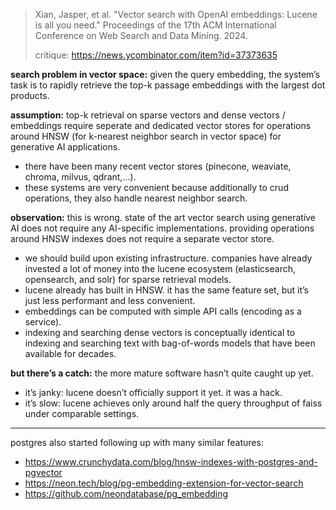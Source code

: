 > Xian, Jasper, et al. "Vector search with OpenAI embeddings: Lucene is all you need." Proceedings of the 17th ACM International Conference on Web Search and Data Mining. 2024.
> 
> critique: https://news.ycombinator.com/item?id=37373635

**search problem in vector space:** given the query embedding, the system’s task is to rapidly retrieve the top-k passage embeddings with the largest dot products.

**assumption:** top-k retrieval on sparse vectors and dense vectors / embeddings require seperate and dedicated vector stores for operations around HNSW (for k-nearest neighbor search in vector space) for generative AI applications.

- there have been many recent vector stores (pinecone, weaviate, chroma, milvus, qdrant,…).
- these systems are very convenient because additionally to crud operations, they also handle nearest neighbor search.

**observation:** this is wrong. state of the art vector search using generative AI does not require any AI-specific implementations. providing operations around HNSW indexes does not require a separate vector store.

- we should build upon existing infrastructure. companies have already invested a lot of money into the lucene ecosystem (elasticsearch, opensearch, and solr) for sparse retrieval models.
- lucene already has built in HNSW. it has the same feature set, but it’s just less performant and less convenient.
- embeddings can be computed with simple API calls (encoding as a service).
- indexing and searching dense vectors is conceptually identical to indexing and searching text with bag-of-words models that have been available for decades.

**but there’s a catch:** the more mature software hasn’t quite caught up yet.

- it’s janky: lucene doesn’t officially support it yet. it was a hack.
- it’s slow: lucene achieves only around half the query throughput of faiss under comparable settings.

---

postgres also started following up with many similar features:

- https://www.crunchydata.com/blog/hnsw-indexes-with-postgres-and-pgvector
- https://neon.tech/blog/pg-embedding-extension-for-vector-search
- https://github.com/neondatabase/pg_embedding
